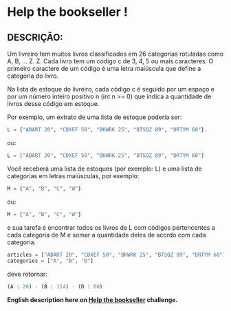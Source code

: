 # Help the bookseller !

## DESCRIÇÃO:

Um livreiro tem muitos livros classificados em 26 categorias rotuladas como A, B, ... Z. Z. Cada livro tem um código c de 3, 4, 5 ou mais caracteres. O primeiro caractere de um código é uma letra maiúscula que define a categoria do livro.

Na lista de estoque do livreiro, cada código c é seguido por um espaço e por um número inteiro positivo n (int n >= 0) que indica a quantidade de livros desse código em estoque.

Por exemplo, um extrato de uma lista de estoque poderia ser:
``` python
L = {"ABART 20", "CDXEF 50", "BKWRK 25", "BTSQZ 89", "DRTYM 60"}.
```
ou:
``` python
L = ["ABART 20", "CDXEF 50", "BKWRK 25", "BTSQZ 89", "DRTYM 60"]
```

Você receberá uma lista de estoques (por exemplo: L) e uma lista de categorias em letras maiúsculas, por exemplo:

``` python
M = {"A", "B", "C", "W"} 
```
ou:
``` python
M = ["A", "B", "C", "W"]
```

e sua tarefa é encontrar todos os livros de L com códigos pertencentes a cada categoria de M e somar a quantidade deles de acordo com cada categoria.

``` python
articles = ["ABART 20", "CDXEF 50", "BKWRK 25", "BTSQZ 89", "DRTYM 60"]
categories = ["A", "B", "D"]
```
deve retornar:
``` python
(A : 20) - (B : 114) - (D : 60)
```

**English description here on [Help the bookseller](https://www.codewars.com/kata/54dc6f5a224c26032800005c) challenge.**